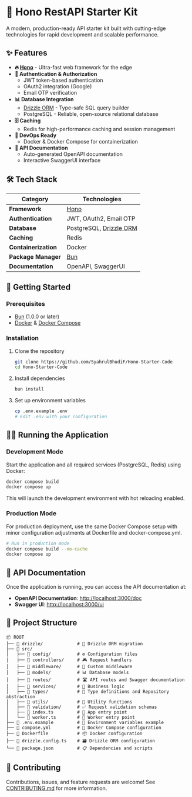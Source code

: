 # 🚀 Hono RestAPI Starter Kit

A modern, production-ready API starter kit built with cutting-edge technologies for rapid development and scalable
performance.

## ✨ Features

- **🔥 [Hono](https://hono.dev/)** - Ultra-fast web framework for the edge
- **🔐 Authentication & Authorization**
    - JWT token-based authentication
    - OAuth2 integration (Google)
    - Email OTP verification
- **📊 Database Integration**
    - [Drizzle ORM](https://orm.drizzle.team/) - Type-safe SQL query builder
    - PostgreSQL - Reliable, open-source relational database
- **🗄️ Caching**
    - Redis for high-performance caching and session management
- **🐳 DevOps Ready**
    - Docker & Docker Compose for containerization
- **📝 API Documentation**
    - Auto-generated OpenAPI documentation
    - Interactive SwaggerUI interface

## 🛠️ Tech Stack

| Category             | Technologies                                         |
|----------------------|------------------------------------------------------|
| **Framework**        | [Hono](https://hono.dev/)                            |
| **Authentication**   | JWT, OAuth2, Email OTP                               |
| **Database**         | PostgreSQL, [Drizzle ORM](https://orm.drizzle.team/) |
| **Caching**          | Redis                                                |
| **Containerization** | Docker                                               |
| **Package Manager**  | [Bun](https://bun.sh/)                               |
| **Documentation**    | OpenAPI, SwaggerUI                                   |

## 🚀 Getting Started

### Prerequisites

- [Bun](https://bun.sh/) (1.0.0 or later)
- [Docker](https://www.docker.com/) & [Docker Compose](https://docs.docker.com/compose/)

### Installation

1. Clone the repository
   ```bash
   git clone https://github.com/SyahrulBhudiF/Hono-Starter-Code
   cd Hono-Starter-Code
   ```

2. Install dependencies
   ```bash
   bun install
   ```

3. Set up environment variables
   ```bash
   cp .env.example .env
   # Edit .env with your configuration
   ```

## 🏃‍♂️ Running the Application

### Development Mode

Start the application and all required services (PostgreSQL, Redis) using Docker:

```bash
docker compose build
docker compose up
```

This will launch the development environment with hot reloading enabled.

### Production Mode

For production deployment, use the same Docker Compose setup with minor configuration adjustments at Dockerfile and
docker-compose.yml.

```bash
# Run in production mode
docker compose build --no-cache
docker compose up
```

## 📖 API Documentation

Once the application is running, you can access the API documentation at:

- **OpenAPI Documentation**: [http://localhost:3000/doc](http://localhost:3000/doc)
- **Swagger UI**: [http://localhost:3000/ui](http://localhost:3000/ui)

## 📁 Project Structure

```
📦 ROOT
├── 📂 drizzle/             # 🔄 Drizzle ORM migration
├── 📂 src/
│   ├── 📂 config/          # ⚙️ Configuration files
│   ├── 📂 controllers/     # 🎮 Request handlers
│   ├── 📂 middleware/      # 🔌 Custom middleware
│   ├── 📂 models/          # 📊 Database models
│   ├── 📂 routes/          # 🛣️ API routes and Swagger documentation
│   ├── 📂 services/        # 🧩 Business logic
│   ├── 📂 types/           # 📝 Type definitions and Repository abstraction
│   ├── 📂 utils/           # 🔧 Utility functions
│   ├── 📂 validation/      # ✅ Request validation schemas
│   ├── 📄 index.ts         # 🚀 App entry point
│   └── 📄 worker.ts        # 👷 Worker entry point
├── 📄 .env.example         # 🔐 Environment variables example
├── 📄 compose.yml          # 🐳 Docker Compose configuration
├── 📄 Dockerfile           # 📦 Docker configuration
├── 📄 drizzle.config.ts    # 🗃️ Drizzle ORM configuration
└── 📄 package.json         # 📋 Dependencies and scripts
```

## 🤝 Contributing

Contributions, issues, and feature requests are welcome! See [CONTRIBUTING.md](CONTRIBUTING.md) for more information.
